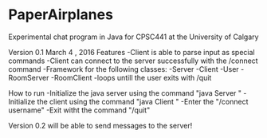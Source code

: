 # PaperAirplanes
Experimental chat program in Java for CPSC441 at the University of Calgary

Version 0.1 March 4 , 2016
Features
-Client is able to parse input as special commands
-Client can connect to the server successfully with the /connect command
-Framework for the following classes:
    -Server
    -Client
    -User
    -RoomServer
    -RoomClient
-loops untill the user exits with /quit

How to run
-Initialize the java server using the command "java Server <port number>"
-Initialize the client using the command "java Client <ip address> <port number>"
-Enter the "/connect username"
-Exit witht the command "/quit"

Version 0.2 will be able to send messages to the server!
